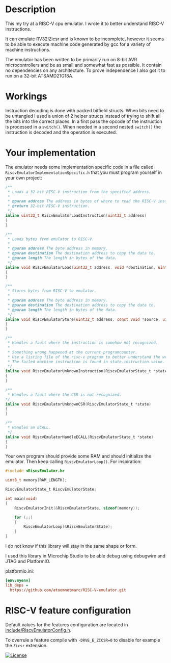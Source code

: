 # Description

This my try at a RISC-V cpu emulator. I wrote it to better understand RISC-V instructions.

It can emulate RV32IZicsr and is known to be incomplete, however it seems to be able to execute machine code generated by gcc for a variety of machine instructions.

The emulator has been written to be primarily run on 8-bit AVR microcontrollers and be as small and somewhat fast as possible. It contain no dependencies on any architecture. To prove independence I also got it to run on a 32-bit ATSAMD21G18A.

# Workings

Instruction decoding is done with packed bitfield structs. When bits need to be untangled I used a union of 2 helper structs instead of trying to shift all the bits into the correct places.
In a first pass the opcode of the instruction is processed in a `switch()`. When needed in a second nested `switch()` the instruction is decoded and the operation is executed.

# Your implementation

The emulator needs some implementation specific code in a file called `RiscvEmulatorImplementationSpecific.h` that you must program yourself in your own project:

```c
/**
 * Loads a 32-bit RISC-V instruction from the specified address.
 *
 * @param address The address in bytes of where to read the RISC-V instruction.
 * @return 32-bit RISC-V instruction.
 */
inline uint32_t RiscvEmulatorLoadInstruction(uint32_t address)
{
}

/**
 * Loads bytes from emulator to RISC-V.
 *
 * @param address The byte address in memory.
 * @param destination The destination address to copy the data to.
 * @param length The length in bytes of the data.
 */
inline void RiscvEmulatorLoad(uint32_t address, void *destination, uint8_t length)
{
}

/**
 * Stores bytes from RISC-V to emulator.
 *
 * @param address The byte address in memory.
 * @param destination The destination address to copy the data to.
 * @param length The length in bytes of the data.
 */
inline void RiscvEmulatorStore(uint32_t address, const void *source, uint8_t length)
{
}

/**
 * Handles a fault where the instruction is somehow not recognized.
 *
 * Something wrong happened at the current programcounter.
 * Use a listing file of the risc-v program to better understand the wrong.
 * The failed machine instruction is found in state.instruction.value.
 */
inline void RiscvEmulatorUnknownInstruction(RiscvEmulatorState_t *state)
{
}

/**
 * Handles a fault where the CSR is not recognized.
*/
inline void RiscvEmulatorUnknownCSR(RiscvEmulatorState_t *state)
{
}

/**
 * Handles an ECALL.
 */
inline void RiscvEmulatorHandleECALL(RiscvEmulatorState_t *state)
{
}
```

Your own program should provide some RAM and should initialize the emulator. Then keep calling `RiscvEmulatorLoop()`. For inspiration:

```c
#include <RiscvEmulator.h>

uint8_t memory[RAM_LENGTH];

RiscvEmulatorState_t RiscvEmulatorState;

int main(void)
{
    RiscvEmulatorInit(&RiscvEmulatorState, sizeof(memory));

    for (;;)
    {
        RiscvEmulatorLoop(&RiscvEmulatorState);
    }
}
```

I do not know if this library will stay in the same shape or form.

I used this library in Microchip Studio to be able debug using debugwire and JTAG and PlatformIO.

platformio.ini:
```ini
[env:myenv]
lib_deps =
  https://github.com/atoomnetmarc/RISC-V-emulator.git
```

# RISC-V feature configuration

Default values for the features configuration are located in [include/RiscvEmulatorConfig.h](include/RiscvEmulatorConfig.h).

To overrule a feature compile with `-DRVE_E_ZICSR=0` to disable for example the `Zicsr` extension.


[![License](https://img.shields.io/badge/License-Apache%202.0-blue.svg)](https://opensource.org/licenses/Apache-2.0)
